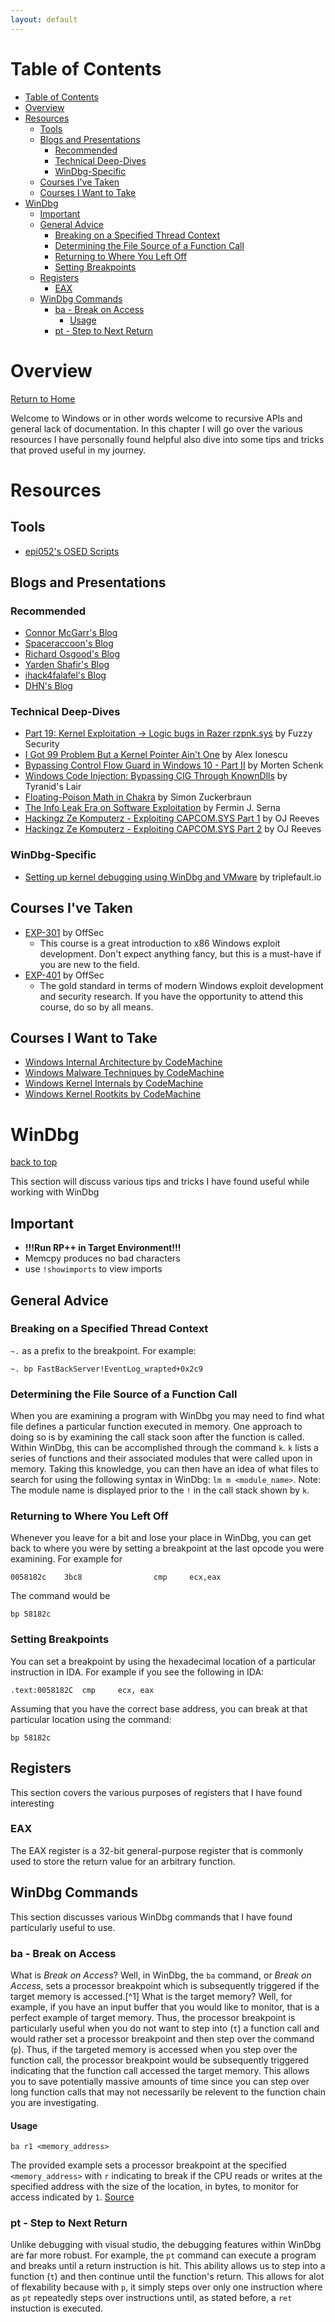 ```yaml
---
layout: default
---
```


# Table of Contents

- [Table of Contents](#table-of-contents)
- [Overview](#overview)
- [Resources](#resources)
  - [Tools](#tools)
  - [Blogs and Presentations](#blogs-and-presentations)
    - [Recommended](#recommended)
    - [Technical Deep-Dives](#technical-deep-dives)
    - [WinDbg-Specific](#windbg-specific)
  - [Courses I've Taken](#courses-ive-taken)
  - [Courses I Want to Take](#courses-i-want-to-take)
- [WinDbg](#windbg)
  - [Important](#important)
  - [General Advice](#general-advice)
    - [Breaking on a Specified Thread Context](#breaking-on-a-specified-thread-context)
    - [Determining the File Source of a Function Call](#determining-the-file-source-of-a-function-call)
    - [Returning to Where You Left Off](#returning-to-where-you-left-off)
    - [Setting Breakpoints](#setting-breakpoints)
  - [Registers](#registers)
    - [EAX](#eax)
  - [WinDbg Commands](#windbg-commands)
    - [ba - Break on Access](#ba---break-on-access)
      - [Usage](#usage)
    - [pt - Step to Next Return](#pt---step-to-next-return)


# Overview

[Return to Home](./index.md)

Welcome to Windows or in other words welcome to recursive APIs and general lack of documentation. In this chapter I will go over the various resources I have personally found helpful also dive into some tips and tricks that proved useful in my journey.


# Resources


## Tools

* [epi052's OSED Scripts](https://github.com/epi052/osed-scripts)


## Blogs and Presentations


### Recommended

* [Connor McGarr's Blog](https://connormcgarr.github.io/)
* [Spaceraccoon's Blog](https://spaceraccoon.dev/)
* [Richard Osgood's Blog](https://www.richardosgood.com/)
* [Yarden Shafir's Blog](https://medium.com/@yardenshafir2)
* [ihack4falafel's Blog](https://ihack4falafel.github.io/)
* [DHN's Blog](https://zer0-day.pw/)


### Technical Deep-Dives

* [Part 19: Kernel Exploitation -> Logic bugs in Razer rzpnk.sys](https://fuzzysecurity.com/tutorials/expDev/23.html) by Fuzzy Security
* [I Got 99 Problem But a Kernel Pointer Ain't One](https://recon.cx/2013/slides/Recon2013-Alex%20Ionescu-I%20got%2099%20problems%20but%20a%20kernel%20pointer%20ain%27t%20one.pdf) by Alex Ionescu
* [Bypassing Control Flow Guard in Windows 10 - Part II](https://blog.improsec.com/tech-blog/bypassing-control-flow-guard-on-windows-10-part-ii) by Morten Schenk
* [Windows Code Injection: Bypassing CIG Through KnownDlls](https://www.tiraniddo.dev/2019/08/windows-code-injection-bypassing-cig.html?m=1) by Tyranid's Lair
* [Floating-Poison Math in Chakra](https://www.zerodayinitiative.com/blog/2018/8/22/floating-poison-math-in-chakra) by Simon Zuckerbraun
* [The Info Leak Era on Software Exploitation](https://www.youtube.com/watch?v=VgWoPa8Whmc) by Fermin J. Serna
* [Hackingz Ze Komputerz - Exploiting CAPCOM.SYS Part 1](https://www.youtube.com/watch?v=pJZjWXxUEl4) by OJ Reeves
* [Hackingz Ze Komputerz - Exploiting CAPCOM.SYS Part 2](https://www.youtube.com/watch?v=UGWqq5kTiso) by OJ Reeves


### WinDbg-Specific

* [Setting up kernel debugging using WinDbg and VMware](https://www.triplefault.io/2017/07/setting-up-kernel-debugging-using.html) by triplefault.io


## Courses I've Taken

* [EXP-301](https://www.offsec.com/documentation/EXP301-syllabus.pdf) by OffSec
  * This course is a great introduction to x86 Windows exploit development. Don't expect anything fancy, but this is a must-have if you are new to the field.
* [EXP-401](https://www.offensive-security.com/awe/EXP401_syllabus.pdf) by OffSec
  * The gold standard in terms of modern Windows exploit development and security research. If you have the opportunity to attend this course, do so by all means.

## Courses I Want to Take

* [Windows Internal Architecture by CodeMachine](https://codemachine.com/trainings/winint.html)
* [Windows Malware Techniques by CodeMachine](https://codemachine.com/trainings/winmal.html)
* [Windows Kernel Internals by CodeMachine](https://codemachine.com/trainings/kerint.html)
* [Windows Kernel Rootkits by CodeMachine](https://codemachine.com/trainings/kerrkt.html)

# WinDbg

[back to top](#table-of-contents)

This section will discuss various tips and tricks I have found useful while working with WinDbg


## Important

* **!!!Run RP++ in Target Environment!!!**
* Memcpy produces no bad characters
* use `!showimports` to view imports


## General Advice


### Breaking on a Specified Thread Context

`~.` as a prefix to the breakpoint.  For example:

```
~. bp FastBackServer!EventLog_wrapted+0x2c9
```


### Determining the File Source of a Function Call

When you are examining a program with WinDbg you may need to find what file defines a particular function executed in memory. One approach to doing so is by examining the call stack soon after the function is called.  Within WinDbg, this can be accomplished through the command `k`.  `k` lists a series of functions and their associated modules that were called upon in memory. Taking this knowledge, you can then have an idea of what files to search for using the following syntax in WinDbg: `lm m <module_name>`.  Note: The module name is displayed prior to the `!` in the call stack shown by `k`. 


### Returning to Where You Left Off

Whenever you leave for a bit and lose your place in WinDbg, you can get back to where you were by setting a breakpoint at the last opcode you were examining.  For example for 

```
0058182c    3bc8                cmp     ecx,eax
```

The command would be 

```
bp 58182c
```


### Setting Breakpoints

You can set a breakpoint by using the hexadecimal location of a particular instruction in IDA. For example if you see the following in IDA:

```
.text:0058182C  cmp     ecx, eax
```

Assuming that you have the correct base address, you can break at that particular location using the command:

```
bp 58182c
```


## Registers

This section covers the various purposes of registers that I have found interesting


### EAX

The EAX register is a 32-bit general-purpose register that is commonly used to store the return value for an arbitrary function.  


## WinDbg Commands

This section discusses various WinDbg commands that I have found particularly useful to use. 


### ba - Break on Access

What is *Break on Access*? Well, in WinDbg, the `ba` command, or *Break on Access*, sets a processor breakpoint which is subsequently triggered if the target memory is accessed.[^1] What is the target memory? Well, for example, if you have an input buffer that you would like to monitor, that is a perfect example of target memory. Thus, the processor breakpoint is particularly useful when you do not want to step into (`t`) a function call and would rather set a processor breakpoint and then step over the command (`p`). Thus, if the targeted memory is accessed when you step over the function call, the processor breakpoint would be subsequently triggered indicating that the function call accessed the target memory. This allows you to save potentially massive amounts of time since you can step over long function calls that may not necessarily be relevent to the function chain you are investigating. 


#### Usage

`ba r1 <memory_address>`

The provided example sets a processor breakpoint at the specified `<memory_address>` with `r` indicating to break if the CPU reads or writes at the specified address with the size of the location, in bytes, to monitor for access indicated by `1`. [Source](https://docs.microsoft.com/en-us/windows-hardware/drivers/debugger/ba--break-on-access-)


### pt - Step to Next Return

Unlike debugging with visual studio, the debugging features within WinDbg are far more robust. For example, the `pt` command can execute a program and breaks until a return instruction is hit. This ability allows us to step into a function (`t`) and then continue until the function's return. This allows for alot of flexability because with `p`, it simply steps over only one instruction where as `pt` repeatedly steps over instructions until, as stated before, a `ret` instuction is executed. 

